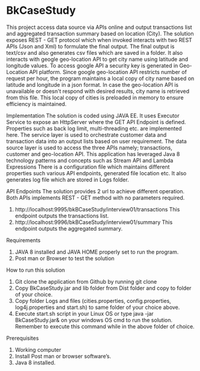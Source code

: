 # BkCaseStudy
This project access data source via APIs online and output transactions list and aggregated transaction summary based on location (City). The solution exposes REST - GET protocol which when invoked interacts with two REST APIs (Json and Xml) to formulate the final output. The final output is text/csv and also generates csv files which are saved in a folder. It also interacts with geogle geo-location API to get city name using latitude and longitude values. To access google API a security key is generated in Geo-Location API platform. Since google geo-location API restricts number of request per hour, the program maintains a local copy of city name based on latitude and longitude in a json format. In case the geo-location API is unavailable or doesn't respond with desired results, city name is retrieved from this file. This local copy of cities is preloaded in memory to ensure efficiency is maintained.

Implementation
The solution is coded using JAVA EE.
It uses Executor Service to expose an HttpServer where the GET API Endpoint is defined. Properties such as back log limit, multi-threading etc. are implemented here.
The service layer is used to orchestrate customer data and transaction data into an output lists based on user requirement.
The data source layer is used to access the three APIs namely; transactions, customer and geo-location API.
This application has leveraged Java 8 technology patterns and concepts such as Stream API and Lambda Expressions
There is a configuration file which maintains different properties such various API endpoints, generated file location etc.
It also generates log file which are stored in Logs folder.

API Endpoints
The solution provides 2 url to achieve different operation.
Both APIs implements REST - GET method with no parameters required.
   1. http://localhost:9995/bkBCaseStudy/interview01/transactions
      This endpoint outputs the transactions list.
   2. http://localhost:9996/bkBCaseStudy/interview01/summary
      This endpoint outputs the aggregated summary.

Requirements
1. JAVA 8 installed and JAVA HOME properly set to run the program.
2. Post man or Browser to test the solution

How to run this solution
1. Git clone the application from Github by running git clone
2. Copy BkCaseStudy.jar and lib folder from Dist folder and copy to folder of your choice.
3. Copy folder Logs and files (cities.properties, config.properties, log4j.properties and start.sh) to same folder of your choice above.
4. Execute start.sh script in your Linux OS or type java -jar BkCaseStudy.jar& on your windows OS cmd to run the solution. Remember to execute this command while in the above folder of choice.

Prerequisites
1. Working computer
2. Install Post man or browser software’s.
3. Java 8 installed.
